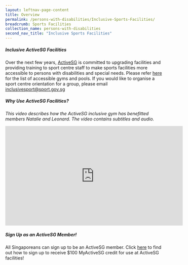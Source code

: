 ```yaml
---
layout: leftnav-page-content
title: Overview
permalink: /persons-with-disabilities/Inclusive-Sports-Facilities/
breadcrumb: Sports Facilities
collection_name: persons-with-disabilities
second_nav_title: "Inclusive Sports Facilities"
---
```


##### Inclusive ActiveSG Facilities

Over the next few years, [ActiveSG](https://www.myactivesg.com/About-ActiveSG) is committed to upgrading facilities and providing training to sport centre staff to make sports facilities more accessible to persons with disabilities and special needs. Please refer [here](https://www.myactivesg.com/Facilities?sport=All&q=&type=accessible-facilities "search here for accessible facilities") for the list of accessible gyms and pools. If you would like to organise a sport centre orientation for a group, please email inclusivesport@sport.gov.sg

##### Why Use ActiveSG Facilities?
*This video describes how the ActiveSG inclusive gym has benefitted members Natalie and Leonard. The video contains subtitles and audio.*
<div class="bp-youtube">
      <iframe width="560" height="315" src="https://www.youtube.com/embed/9Q_7crWQku8" frameborder="0" allow="autoplay; encrypted-media" allowfullscreen></iframe>
</div>

##### Sign Up as an ActiveSG Member!
All Singaporeans can sign up to be an ActiveSG member. Click [here](https://www.myactivesg.com/About-ActiveSG/Membership) to find out how to sign up to receive $100 MyActiveSG credit for use at ActiveSG facilities!


